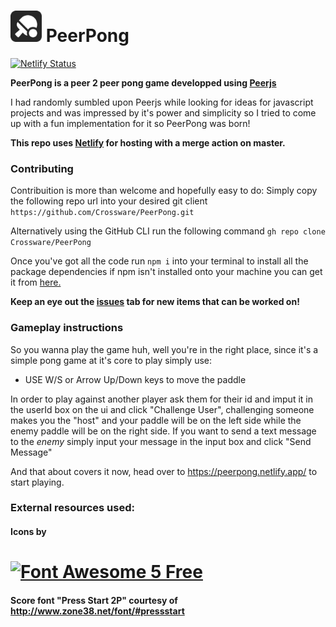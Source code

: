 <h1><img src="https://github.com/Crossware/PeerPong/blob/develop/src/files/table-tennis-solid-bg.svg" alt="PeerPong" width="50"/> PeerPong</h1>

[![Netlify Status](https://api.netlify.com/api/v1/badges/25db7d36-c1c3-4056-9271-a4d6e32fd2a5/deploy-status)](https://app.netlify.com/sites/peerpong/deploys)

<b>PeerPong is a peer 2 peer pong game developped using <a href="https://github.com/peers/peerjs" alt="Peerjs">Peerjs</a></b>

I had randomly sumbled upon Peerjs while looking for ideas for javascript projects and was impressed by it's power and simplicity so I tried to come up with a fun implementation for it so PeerPong was born!

<b>This repo uses <a href="https://www.netlify.com/" alt="issues">Netlify</a> for hosting with a merge action on master.</b>
 
### Contributing 
Contribuition is more than welcome and hopefully easy to do:
Simply copy the following repo url into your desired git client 
``` https://github.com/Crossware/PeerPong.git ```

Alternatively using the GitHub CLI run the following command
``` gh repo clone Crossware/PeerPong ```

Once you've got all the code run ``` npm i ``` into your terminal to install all the package dependencies if npm isn't installed onto your machine you can get it from <a href="https://www.npmjs.com/get-npm" alt="npm website">here.</a>

<b>Keep an eye out the <a href="https://github.com/Crossware/PeerPong/issues" alt="issues">issues</a> tab for new items that can be worked on!</b>

### Gameplay instructions
So you wanna play the game huh, well you're in the right place, since it's a simple pong game at it's core to play simply use:
<ul>
<li>USE W/S or Arrow Up/Down keys to move the paddle</li>
</ul>

In order to play against another player ask them for their id and imput it in the userId box on the ui and click "Challenge User", challenging someone makes you the "host" and your paddle will be on the left side while the enemy paddle will be on the right side.
If you want to send a text message to the _enemy_ simply input your message in the input box and click "Send Message"

And that about covers it now, head over to https://peerpong.netlify.app/ to start playing.


### External resources used: 
#### Icons by 
<h1><a href="https://github.com/FortAwesome/Font-Awesome"><img src="https://img.fortawesome.com/349cfdf6/logo-fa-free.svg" alt="Font Awesome 5 Free" width="50%"></a></h1>

#### Score font "Press Start 2P" courtesy of http://www.zone38.net/font/#pressstart 
